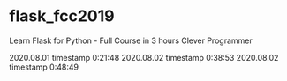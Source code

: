 # flask_fcc2019
Learn Flask for Python - Full Course in 3 hours
Clever Programmer

2020.08.01 timestamp 0:21:48
2020.08.02 timestamp 0:38:53
2020.08.02 timestamp 0:48:49